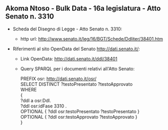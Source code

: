 ## Akoma Ntoso - Bulk Data - 16a legislatura - Atto Senato n. 3310 ##

* Scheda del Disegno di Legge - Atto Senato n. 3310:
	* http url: http://www.senato.it/leg/16/BGT/Schede/Ddliter/38401.htm

* Riferimenti al sito OpenData del Senato http://dati.senato.it/:
	* Link OpenData: http://dati.senato.it/ddl/38401
	* Query SPARQL per i documenti relativi all'Atto Senato:

        PREFIX osr: <http://dati.senato.it/osr/>  
		SELECT DISTINCT ?testoPresentato ?testoApprovato  
		WHERE  
		{  
		    ?ddl a osr:Ddl.  
		    ?ddl osr:idFase 3310 .  
		    OPTIONAL { ?ddl osr:testoPresentato ?testoPresentato }  
		    OPTIONAL { ?ddl osr:testoApprovato ?testoApprovato }  
		}
		